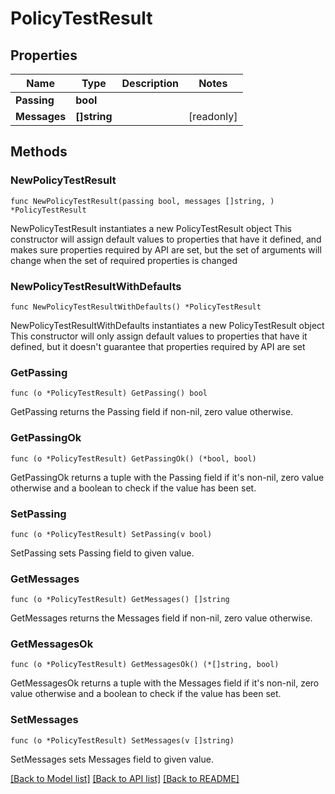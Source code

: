 # PolicyTestResult

## Properties

Name | Type | Description | Notes
------------ | ------------- | ------------- | -------------
**Passing** | **bool** |  | 
**Messages** | **[]string** |  | [readonly] 

## Methods

### NewPolicyTestResult

`func NewPolicyTestResult(passing bool, messages []string, ) *PolicyTestResult`

NewPolicyTestResult instantiates a new PolicyTestResult object
This constructor will assign default values to properties that have it defined,
and makes sure properties required by API are set, but the set of arguments
will change when the set of required properties is changed

### NewPolicyTestResultWithDefaults

`func NewPolicyTestResultWithDefaults() *PolicyTestResult`

NewPolicyTestResultWithDefaults instantiates a new PolicyTestResult object
This constructor will only assign default values to properties that have it defined,
but it doesn't guarantee that properties required by API are set

### GetPassing

`func (o *PolicyTestResult) GetPassing() bool`

GetPassing returns the Passing field if non-nil, zero value otherwise.

### GetPassingOk

`func (o *PolicyTestResult) GetPassingOk() (*bool, bool)`

GetPassingOk returns a tuple with the Passing field if it's non-nil, zero value otherwise
and a boolean to check if the value has been set.

### SetPassing

`func (o *PolicyTestResult) SetPassing(v bool)`

SetPassing sets Passing field to given value.


### GetMessages

`func (o *PolicyTestResult) GetMessages() []string`

GetMessages returns the Messages field if non-nil, zero value otherwise.

### GetMessagesOk

`func (o *PolicyTestResult) GetMessagesOk() (*[]string, bool)`

GetMessagesOk returns a tuple with the Messages field if it's non-nil, zero value otherwise
and a boolean to check if the value has been set.

### SetMessages

`func (o *PolicyTestResult) SetMessages(v []string)`

SetMessages sets Messages field to given value.



[[Back to Model list]](../README.md#documentation-for-models) [[Back to API list]](../README.md#documentation-for-api-endpoints) [[Back to README]](../README.md)


